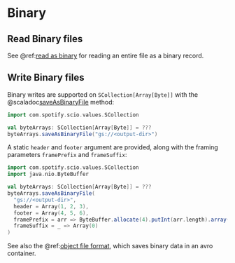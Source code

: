 # Binary

## Read Binary files

See @ref:[read as binary](ReadFiles.md#read-as-binary) for reading an entire file as a binary record.

## Write Binary files

Binary writes are supported on `SCollection[Array[Byte]]` with the @scaladoc[saveAsBinaryFile](com.spotify.scio.values.SCollection#saveAsBinaryFile(path:String,numShards:Int,prefix:String,suffix:String,compression:org.apache.beam.sdk.io.Compression,header:Array[Byte],footer:Array[Byte],shardNameTemplate:String,framePrefix:Array[Byte]=%3EArray[Byte],frameSuffix:Array[Byte]=%3EArray[Byte],tempDirectory:String,filenamePolicySupplier:com.spotify.scio.util.FilenamePolicySupplier)(implicitev:T%3C:%3CArray[Byte]):com.spotify.scio.io.ClosedTap[Nothing]) method:

```scala mdoc:compile-only
import com.spotify.scio.values.SCollection

val byteArrays: SCollection[Array[Byte]] = ???
byteArrays.saveAsBinaryFile("gs://<output-dir>")
```

A static `header` and `footer` argument are provided, along with the framing parameters `framePrefix` and `frameSuffix`:

```scala mdoc:compile-only
import com.spotify.scio.values.SCollection
import java.nio.ByteBuffer

val byteArrays: SCollection[Array[Byte]] = ???
byteArrays.saveAsBinaryFile(
  "gs://<output-dir>",
  header = Array(1, 2, 3),
  footer = Array(4, 5, 6),
  framePrefix = arr => ByteBuffer.allocate(4).putInt(arr.length).array(),
  frameSuffix = _ => Array(0)
)
```

See also the @ref:[object file format](Object.md), which saves binary data in an avro container.
